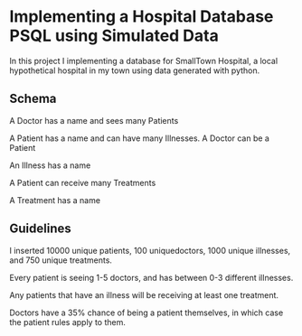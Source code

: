 # Implementing a Hospital Database PSQL using Simulated Data

In this project I implementing a database for SmallTown Hospital, a local hypothetical hospital in my town using data generated with python.

## Schema
A Doctor has a name and sees many Patients

A Patient has a name and can have many Illnesses. A Doctor can be a Patient

An Illness has a name

A Patient can receive many Treatments

A Treatment has a name

## Guidelines

I inserted 10000 unique patients, 100 uniquedoctors, 1000 unique illnesses, and 750 unique treatments. 

Every patient is seeing 1-5 doctors, and has between 0-3 different illnesses. 

Any patients that have an illness will be receiving at least one treatment. 

Doctors have a 35% chance of being a patient themselves, in which case the patient rules apply to them.
